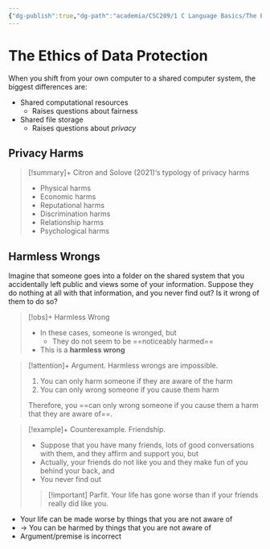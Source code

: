```yaml
---
{"dg-publish":true,"dg-path":"academia/CSC209/1 C Language Basics/The Ethics of Data Protection.md","permalink":"/academia/csc-209/1-c-language-basics/the-ethics-of-data-protection/","tags":["cs","lecture","note","university"],"created":"2025-01-09T18:27:17.514-05:00","updated":"2025-01-15T13:51:44.136-05:00"}
---
```



# The Ethics of Data Protection

When you shift from your own computer to a shared computer system, the biggest differences are:

- Shared computational resources
    - Raises questions about fairness
- Shared file storage
    - Raises questions about *privacy*

## Privacy Harms

> [!summary]+ Citron and Solove (2021)‘s typology of privacy harms
> - Physical harms
> - Economic harms
> - Reputational harms
> - Discrimination harms
> - Relationship harms
> - Psychological harms

## Harmless Wrongs

Imagine that someone goes into a folder on the shared system that you accidentally left public and views some of your information. Suppose they do nothing at all with that information, and you never find out? Is it wrong of them to do so?

> [!obs]+ Harmless Wrong
> - In these cases, someone is wronged, but
>     - They do not seem to be ==noticeably harmed==
> - This is a **harmless wrong**

> [!attention]+ Argument. Harmless wrongs are impossible.
> 1. You can only harm someone if they are aware of the harm
> 2. You can only wrong someone if you cause them harm
>
> Therefore, you ==can only wrong someone if you cause them a harm that they are aware of==.

> [!example]+ Counterexample. Friendship.
> - Suppose that you have many friends, lots of good conversations with them, and they affirm and support you, but
> - Actually, your friends do not like you and they make fun of you behind your back, and
> - You never find out
>
> > [!important] Parfit. Your life has gone worse than if your friends really did like you.

- Your life can be made worse by things that you are not aware of
- → You can be harmed by things that you are not aware of
- Argument/premise is incorrect
